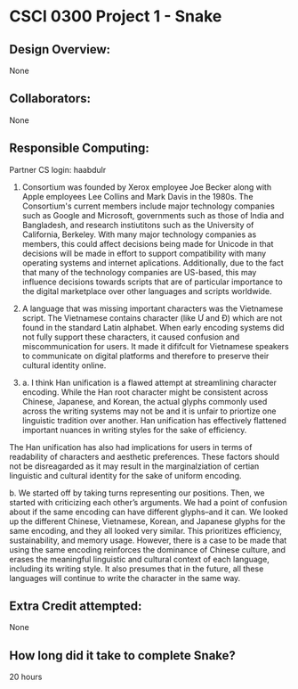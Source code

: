 CSCI 0300 Project 1 - Snake
===========================

## Design Overview:
None

## Collaborators:
None

## Responsible Computing:
Partner CS login: haabdulr

1. Consortium was founded by Xerox employee Joe Becker along with Apple employees Lee Collins and Mark Davis in the 1980s. The Consortium's current members include major technology companies such as Google and Microsoft, governments such as those of India and Bangladesh, and research instiutitons such as the University of California, Berkeley. With many major technology companies as members, this could affect decisions being made for Unicode in that decisions will be made in effort to support compatibility with many operating systems and internet aplications. Additionally, due to the fact that many of the technology companies are US-based, this may influence decisions towards scripts that are of particular importance to the digital marketplace over other languages and scripts worldwide. 

2. A language that was missing important characters was the Vietnamese script. The Vietnamese contains character (like Ư and Đ) which are not found in the standard Latin alphabet. When early encoding systems did not fully support these characters, it caused confusion and miscommunication for users. It made it dififcult for Vietnamese speakers to communicate on digital platforms and therefore to preserve their cultural identity online. 

3. a. I think Han unification is a flawed attempt at streamlining character encoding. While the Han root character might be consistent across Chinese, Japanese, and Korean, the actual glyphs commonly used across the writing systems may not be and it is unfair to priortize one linguistic tradition over another. Han unification has effectively flattened important nuances in writing styles for the sake of efficiency. 

The Han unification has also had implications for users in terms of readability of characters and aesthetic preferences. These factors should not be disreagarded as it may result in the marginalziation of certian linguistic and cultural identity for the sake of uniform encoding.

b. We started off by taking turns representing our positions. Then, we started with criticizing each other’s arguments. We had a point of confusion about if the same encoding can have different glyphs–and it can. We looked up the different Chinese, Vietnamese, Korean, and Japanese glyphs for the same encoding, and they all looked very similar. This prioritizes efficiency, sustainability, and memory usage. However, there is a case to be made that using the same encoding reinforces the dominance of Chinese culture, and erases the meaningful linguistic and cultural context of each language, including its writing style. It also presumes that in the future, all these languages will continue to write the character in the same way.


## Extra Credit attempted:
None 

## How long did it take to complete Snake?
20 hours

<!-- Enter an approximate number of hours that you spent actively working on the project. -->
